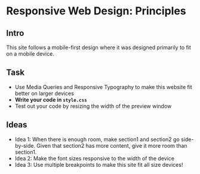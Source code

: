 # Responsive Web Design: Principles

## Intro
This site follows a mobile-first design where it was designed primarily to fit on a mobile device. 

## Task
* Use Media Queries and Responsive Typography to make this website fit better on larger devices
* **Write your code in `style.css`**
* Test out your code by resizing the width of the preview window
            
## Ideas
* Idea 1: When there is enough room, make section1 and section2 go side-by-side. Given that section2 has more content, give it more room than section1.
* Idea 2: Make the font sizes responsive to the width of the device
* Idea 3: Use multiple breakpoints to make this site fit all size devices!

